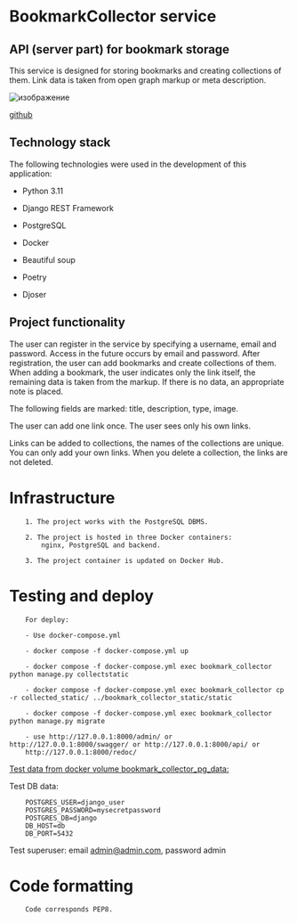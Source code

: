# BookmarkCollector service


## API (server part) for bookmark storage

This service is designed for storing bookmarks and creating collections of them. Link data is taken from open graph markup or meta description.

![изображение](https://github.com/Samiel19/bookmark_collector/assets/116729352/38934722-34e8-4fc2-9dc6-8523d3b1eebf)


[github](https://github.com/Samiel19)

## Technology stack
The following technologies were used in the development of this application:

- Python 3.11

- Django REST Framework

- PostgreSQL

- Docker

- Beautiful soup

- Poetry

- Djoser

## Project functionality

The user can register in the service by specifying a username, email and password. Access in the future occurs by email and password. After registration, the user can add bookmarks and create collections of them. When adding a bookmark, the user indicates only the link itself, the remaining data is taken from the markup. If there is no data, an appropriate note is placed.

The following fields are marked:
title, description, type, image.

The user can add one link once. The user sees only his own links.

Links can be added to collections, the names of the collections are unique.
You can only add your own links. When you delete a collection, the links are not deleted.



# Infrastructure

        1. The project works with the PostgreSQL DBMS.

        2. The project is hosted in three Docker containers:
            nginx, PostgreSQL and backend.

        3. The project container is updated on Docker Hub.

# Testing and deploy

        For deploy:

        - Use docker-compose.yml

        - docker compose -f docker-compose.yml up

        - docker compose -f docker-compose.yml exec bookmark_collector python manage.py collectstatic

        - docker compose -f docker-compose.yml exec bookmark_collector cp -r collected_static/ ../bookmark_collector_static/static

        - docker compose -f docker-compose.yml exec bookmark_collector python manage.py migrate

        - use http://127.0.0.1:8000/admin/ or http://127.0.0.1:8000/swagger/ or http://127.0.0.1:8000/api/ or
        http://127.0.0.1:8000/redoc/


[Test data from docker volume bookmark_collector_pg_data:](https://disk.yandex.ru/d/xxCeiRoMDnANsA) 
        
Test DB data:

        POSTGRES_USER=django_user
        POSTGRES_PASSWORD=mysecretpassword
        POSTGRES_DB=django
        DB_HOST=db
        DB_PORT=5432

Test superuser: email admin@admin.com, password admin


# Code formatting

        Code corresponds PEP8.
